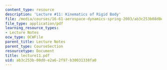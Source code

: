 ```yaml
---
content_type: resource
description: 'Lecture #11: Kinematics of Rigid Body'
file: /media/courses/16-61-aerospace-dynamics-spring-2003/ab3c253b08d0e2a62f97b30031338fa0_lecture11.pdf
file_type: application/pdf
learning_resource_types:
- Lecture Notes
ocw_type: OCWFile
parent_title: Lecture Notes
parent_type: CourseSection
resourcetype: Document
title: lecture11.pdf
uid: ab3c253b-08d0-e2a6-2f97-b30031338fa0
---
```

